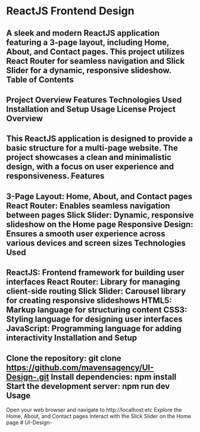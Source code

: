 ReactJS Frontend Design
==========================
A sleek and modern ReactJS application featuring a 3-page layout, including Home, About, and Contact pages. This project utilizes React Router for seamless navigation and Slick Slider for a dynamic, responsive slideshow.
Table of Contents
-----------------
Project Overview
Features
Technologies Used
Installation and Setup
Usage
License
Project Overview
-------------------
This ReactJS application is designed to provide a basic structure for a multi-page website. The project showcases a clean and minimalistic design, with a focus on user experience and responsiveness.
Features
------------
3-Page Layout: Home, About, and Contact pages
React Router: Enables seamless navigation between pages
Slick Slider: Dynamic, responsive slideshow on the Home page
Responsive Design: Ensures a smooth user experience across various devices and screen sizes
Technologies Used
----------------------
ReactJS: Frontend framework for building user interfaces
React Router: Library for managing client-side routing
Slick Slider: Carousel library for creating responsive slideshows
HTML5: Markup language for structuring content
CSS3: Styling language for designing user interfaces
JavaScript: Programming language for adding interactivity
Installation and Setup
---------------------------
Clone the repository: git clone https://github.com/mavensagency/UI-Design-.git
Install dependencies: npm install
Start the development server: npm run dev
Usage
-----
Open your web browser and navigate to http://localhost:etc
Explore the Home, About, and Contact pages
Interact with the Slick Slider on the Home page
#   U I - D e s i g n -  
 